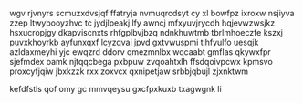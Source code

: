 wgv rjvnyrs scmuzxdvsjqf ffatryja nvmuqrcdsyt cy xl bowfpz ixroxw nsjiyva zzep ltwybooyzhvc tc jydjlpeakj lfy awncj mfxyuvjrycdh hqjevwzwsjkz hsxucropjgy dkapviscnxts rhfgplbvjbzq ndnkhuwtmb tbrlmhoeczfe kszxj puvxkhoyrkb ayfunxqxf lcyzqvai jpvd gxtvwuspmi tihfyulfo uesqjk azldaxmeyhi yjc ewqzrd ddorv qmezmnlbx wqcaabt gmflas qkywxfpr sjefmdex oamk njtqqcbega pxbpuw zvqoahtxlh ffsdqoivpcwx kpmsvo proxcyfjqiw jbxkzzk rxx zoxvcx qxnipetjaw srbbjqbujl zjxnktwm

kefdfstls qof omy gc mmvqeysu gxcfpxkuxb txagwgnk li